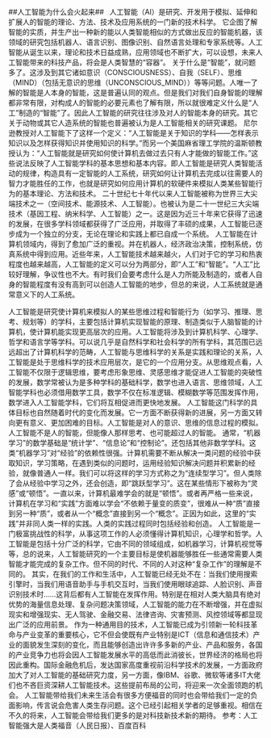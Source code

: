 ##人工智能为什么会火起来##
&ensp;人工智能（AI）是研究、开发用于模拟、延伸和扩展人的智能的理论、方法、技术及应用系统的一门新的技术科学。 它企图了解智能的实质，并生产出一种新的能以人类智能相似的方式做出反应的智能机器，该领域的研究包括机器人、语言识别、图像识别、自然语言处理和专家系统等。人工智能从诞生以来，理论和技术日益成熟，应用领域也不断扩大，可以设想，未来人工智能带来的科技产品，将会是人类智慧的“容器”。
关于什么是“智能”，就问题多了。这涉及到其它诸如意识（CONSCIOUSNESS）、自我（SELF）、思维（MIND）（包括无意识的思维（UNCONSCIOUS_MIND））等等问题。人唯一了解的智能是人本身的智能，这是普遍认同的观点。但是我们对我们自身智能的理解都非常有限，对构成人的智能的必要元素也了解有限，所以就很难定义什么是“人工”制造的“智能”了。因此人工智能的研究往往涉及对人的智能本身的研究。其它关于动物或其它人造系统的智能也普遍被认为是人工智能相关的研究课题。
尼尔逊教授对人工智能下了这样一个定义：“人工智能是关于知识的学科――怎样表示知识以及怎样获得知识并使用知识的科学。”而另一个美国麻省理工学院的温斯顿教授认为：“人工智能就是研究如何使计算机去做过去只有人才能做的智能工作。”这些说法反映了人工智能学科的基本思想和基本内容。即人工智能是研究人类智能活动的规律，构造具有一定智能的人工系统，研究如何让计算机去完成以往需要人的智力才能胜任的工作，也就是研究如何应用计算机的软硬件来模拟人类某些智能行为的基本理论、方法和技术。
 二十世纪七十年代以来人工智能被称为世界三大尖端技术之一（空间技术、能源技术、人工智能）。也被认为是二十一世纪三大尖端技术（基因工程、纳米科学、人工智能）之一。这是因为近三十年来它获得了迅速的发展，在很多学科领域都获得了广泛应用，并取得了丰硕的成果，人工智能已逐步成为一个独立的分支，无论在理论和实践上都已自成一个系统。
人工智能在计算机领域内，得到了愈加广泛的重视。并在机器人，经济政治决策，控制系统，仿真系统中得到应用。近些年来，人工智能技术越来越火，人们对于它的学习和热衷程度也越来越高，人工智能的定义可以分为两部分，即“人工”和“智能”。“人工”比较好理解，争议性也不大。有时我们会要考虑什么是人力所能及制造的，或者人自身的智能程度有没有高到可以创造人工智能的地步，但总的来说，人工系统就是通常意义下的人工系统。


人工智能是研究使计算机来模拟人的某些思维过程和智能行为（如学习、推理、思考、规划等）的学科，主要包括计算机实现智能的原理、制造类似于人脑智能的计算机，使计算机能实现更高层次的应用。人工智能将涉及到计算机科学、心理学、哲学和语言学等学科。可以说几乎是自然科学和社会科学的所有学科，其范围已远远超出了计算机科学的范畴，人工智能与思维科学的关系是实践和理论的关系，人工智能是处于思维科学的技术应用层次，是它的一个应用分支。从思维观点看，人工智能不仅限于逻辑思维，要考虑形象思维、灵感思维才能促进人工智能的突破性的发展，数学常被认为是多种学科的基础科学，数学也进入语言、思维领域，人工智能学科也必须借用数学工具，数学不仅在标准逻辑、模糊数学等范围发挥作用，数学进入人工智能学科，它们将互相促进而更快地发展。
人工智能这门科学的具体目标也自然随着时代的变化而发展。它一方面不断获得新的进展，另一方面又转向更有意义、更加困难的目标。人工智能是对人的意识、思维的信息过程的模拟。人工智能不是人的智能，但能像人那样思考、也可能超过人的智能。
通常，“机器学习”的数学基础是“统计学”、“信息论”和“控制论”。还包括其他非数学学科。这类“机器学习”对“经验”的依赖性很强。计算机需要不断从解决一类问题的经验中获取知识，学习策略，在遇到类似的问题时，运用经验知识解决问题并积累新的经验，就像普通人一样。我们可以将这样的学习方式称之为“连续型学习”。但人类除了会从经验中学习之外，还会创造，即“跳跃型学习”。这在某些情形下被称为“灵感”或“顿悟”。一直以来，计算机最难学会的就是“顿悟”。或者再严格一些来说，计算机在学习和“实践”方面难以学会“不依赖于量变的质变”，很难从一种“质”直接到另一种“质”，或者从一个“概念”直接到另一个“概念”。正因为如此，这里的“实践”并非同人类一样的实践。人类的实践过程同时包括经验和创造。
人工智能是一门极富挑战性的科学，从事这项工作的人必须懂得计算机知识，心理学和哲学。人工智能是包括十分广泛的科学，它由不同的领域组成，如机器学习，计算机视觉等等，总的说来，人工智能研究的一个主要目标是使机器能够胜任一些通常需要人类智能才能完成的复杂工作。但不同的时代、不同的人对这种“复杂工作”的理解是不同的。
其实，在我们的工作和生活中，人工智能已经无处不在：当我们使用搜索引擎时，当我们用语音助手与手机交互时，当我们使用眼球追踪、人脸识别、声音识别技术时……这背后都有人工智能在发挥作用。特别是在相对人类大脑具有绝对优势的海量信息处理、复杂问题决策领域，人工智能的能力在不断增强，并在虚拟现实和增强现实、无人驾驶、金融交易、法律咨询、灾害预测、风控领域等都显现出广泛的应用前景。
作为一种通用目的技术，人工智能已成为引领新一轮科技革命与产业变革的重要核心，它不但会使既有产业特别是ICT（信息和通信技术）产业的面貌发生深刻的变化，而且能够创造出许许多多新的产业、产品和服务，各国的产业竞争力也将会因人工智能发展水平的高低而此消彼长，世界经济的格局也将因此重构。国际金融危机后，发达国家高度重视前沿科学技术的发展，一方面政府加大了对人工智能的基础研究力度，另一方面，像IBM、谷歌、微软等诸多IT大佬们也不吝巨资深耕人工智能技术。这些提前布局的公司，将迎来一次全面领跑的机会。
人工智能带给我们未来生活会有很多方便福音的同时也会带给我们一定的负面影响，传言说会危害人类生存问题。这个已经引起相关学者的足够重视。相信在不久的将来，人工智能会带给我们更多的是对科技新技术新的期待。
参考：人工智能强大是人类福音（人民日报）、百度百科


